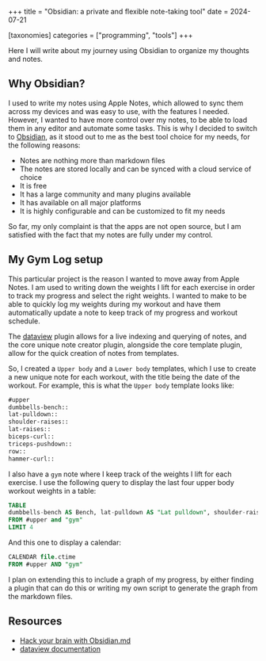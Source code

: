 +++
title = "Obsidian: a private and flexible note-taking tool"
date = 2024-07-21

[taxonomies]
categories = ["programming", "tools"]
+++

Here I will write about my journey using Obsidian to organize my thoughts and notes.

<!-- more -->

## Why Obsidian?

I used to write my notes using Apple Notes, which allowed to sync them across my devices and was easy to use, with the features I needed.
However, I wanted to have more control over my notes, to be able to load them in any editor and automate some tasks.
This is why I decided to switch to [Obsidian](https://obsidian.md), as it stood out to me as the best tool choice for my needs, for the following reasons:

* Notes are nothing more than markdown files
* The notes are stored locally and can be synced with a cloud service of choice
* It is free
* It has a large community and many plugins available
* It has available on all major platforms
* It is highly configurable and can be customized to fit my needs

So far, my only complaint is that the apps are not open source, but I am satisfied with the fact that my notes are fully under my control.

## My Gym Log setup

This particular project is the reason I wanted to move away from Apple Notes. I am used to writing down the weights I lift for each exercise in order to track my progress and
select the right weights. I wanted to make to be able to quickly log my weights during my workout and have them automatically update a note to keep track of my progress
and workout schedule.

The [dataview](https://blacksmithgu.github.io/obsidian-dataview/) plugin allows for a live indexing and querying of notes, and the core unique note creator plugin,
alongside the core template plugin, allow for the quick creation of notes from templates.

So, I created a `Upper body` and a `Lower body` templates, which I use to create a new unique note for each workout, with the title being the date of the workout.
For example, this is what the `Upper body` template looks like:

```markdown
#upper
dumbbells-bench::
lat-pulldown::
shoulder-raises::
lat-raises::
biceps-curl::
triceps-pushdown::
row::
hammer-curl::
```

I also have a `gym` note where I keep track of the weights I lift for each exercise. I use the following query to display the last four upper body workout weights in a table:

```sql
TABLE
dumbbells-bench AS Bench, lat-pulldown AS "Lat pulldown", shoulder-raises as "Shoulder raises", lat-raises AS "Lat raises", biceps-curl AS "Biceps curl", hammer-curl AS "Hammer curl", triceps-pushdown AS "Triceps pushdown", row as "Row"
FROM #upper and "gym"
LIMIT 4
```

And this one to display a calendar:

```sql
CALENDAR file.ctime
FROM #upper AND "gym"
```

I plan on extending this to include a graph of my progress, by either finding a plugin that can do this or writing my own script to generate the graph from the markdown files.

## Resources

- [Hack your brain with Obsidian.md](https://www.youtube.com/watch?v=DbsAQSIKQXk)
- [dataview documentation](https://blacksmithgu.github.io/obsidian-dataview/)
